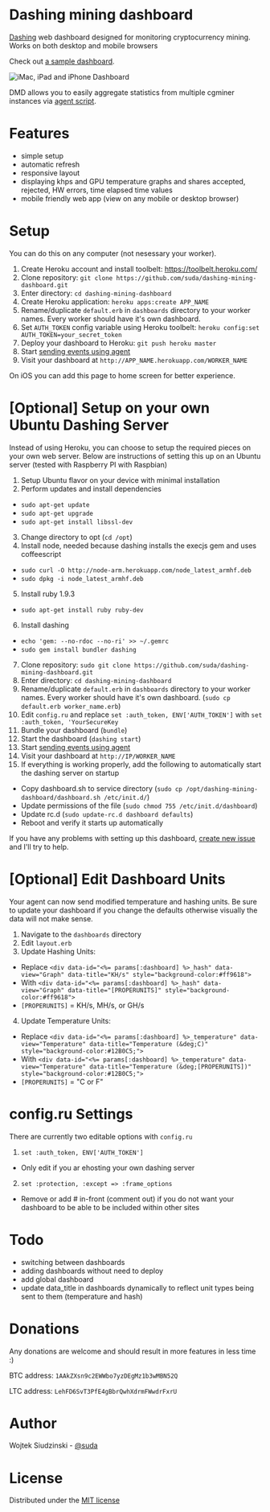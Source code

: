 Dashing mining dashboard
====================

[Dashing](https://github.com/Shopify/dashing) web dashboard designed for monitoring cryptocurrency mining. Works on both desktop and mobile browsers

Check out [a sample dashboard](http://mining-dashboard.herokuapp.com/gigabyte).

![iMac, iPad and iPhone Dashboard](http://f.cl.ly/items/280W0j1x1q2L3K0D1O1C/placeit.jpg)

DMD allows you to easily aggregate statistics from multiple cgminer instances via [agent script](https://github.com/suda/dashing-mining-agent).

Features
========

* simple setup
* automatic refresh
* responsive layout
* displaying khps and GPU temperature graphs and shares accepted, rejected, HW errors, time elapsed time values
* mobile friendly web app (view on any mobile or desktop browser)

Setup
=====

You can do this on any computer (not nesessary your worker).

1. Create Heroku account and install toolbelt: https://toolbelt.heroku.com/
2. Clone repository: `git clone https://github.com/suda/dashing-mining-dashboard.git`
3. Enter directory: `cd dashing-mining-dashboard`
4. Create Heroku application: `heroku apps:create APP_NAME`
5. Rename/duplicate `default.erb` in `dashboards` directory to your worker names. Every worker should have it's own dashboard.
6. Set `AUTH_TOKEN` config variable using Heroku toolbelt: `heroku config:set AUTH_TOKEN=your_secret_token`
7. Deploy your dashboard to Heroku: `git push heroku master`
8. Start [sending events using agent](https://github.com/suda/dashing-mining-agent)
9. Visit your dashboard at `http://APP_NAME.herokuapp.com/WORKER_NAME`

On iOS you can add this page to home screen for better experience.

[Optional] Setup on your own Ubuntu Dashing Server
=====

Instead of using Heroku, you can choose to setup the required pieces on your own web server.
Below are instructions of setting this up on an Ubuntu server (tested with Raspberry PI with Raspbian)

1. Setup Ubuntu flavor on your device with minimal installation
2. Perform updates and install dependencies
* `sudo apt-get update`
* `sudo apt-get upgrade`
* `sudo apt-get install libssl-dev`
3. Change directory to opt (`cd /opt`)
4. Install node, needed because dashing installs the execjs gem and uses coffeescript
* `sudo curl -O http://node-arm.herokuapp.com/node_latest_armhf.deb`
* `sudo dpkg -i node_latest_armhf.deb`
5. Install ruby 1.9.3
* `sudo apt-get install ruby ruby-dev`
6. Install dashing
* `echo 'gem: --no-rdoc --no-ri' >> ~/.gemrc`
* `sudo gem install bundler dashing`
7. Clone repository: `sudo git clone https://github.com/suda/dashing-mining-dashboard.git`
8. Enter directory: `cd dashing-mining-dashboard`
9. Rename/duplicate `default.erb` in `dashboards` directory to your worker names. Every worker should have it's own dashboard. (`sudo cp default.erb worker_name.erb`)
10. Edit `config.ru` and replace `set :auth_token, ENV['AUTH_TOKEN']` with `set :auth_token, 'YourSecureKey`
11. Bundle your dashboard (`bundle`)
12. Start the dashboard (`dashing start`)
13. Start [sending events using agent](https://github.com/suda/dashing-mining-agent)
14. Visit your dashboard at `http://IP/WORKER_NAME`
15. If everything is working properly, add the following to automatically start the dashing server on startup
* Copy dashboard.sh to service directory (`sudo cp /opt/dashing-mining-dashboard/dashboard.sh /etc/init.d/`)
* Update permissions of the file (`sudo chmod 755 /etc/init.d/dashboard`)
* Update rc.d (`sudo update-rc.d dashboard defaults`)
* Reboot and verify it starts up automatically

If you have any problems with setting up this dashboard, [create new issue](https://github.com/suda/dashing-mining-dashboard/issues/new) and I'll try to help.

[Optional] Edit Dashboard Units
=====

Your agent can now send modified temperature and hashing units.  Be sure to update your dashboard if you change the defaults otherwise visually the data will not make sense.

1. Navigate to the `dashboards` directory
2. Edit `layout.erb`
3. Update Hashing Units:
* Replace `<div data-id="<%= params[:dashboard] %>_hash" data-view="Graph" data-title="KH/s" style="background-color:#ff9618">`
* With `<div data-id="<%= params[:dashboard] %>_hash" data-view="Graph" data-title="[PROPERUNITS]" style="background-color:#ff9618">`
* `[PROPERUNITS]` = KH/s, MH/s, or GH/s
4. Update Temperature Units:
* Replace `<div data-id="<%= params[:dashboard] %>_temperature" data-view="Temperature" data-title="Temperature (&deg;C)" style="background-color:#12B0C5;">`
* With `<div data-id="<%= params[:dashboard] %>_temperature" data-view="Temperature" data-title="Temperature (&deg;[PROPERUNITS])" style="background-color:#12B0C5;">`
* `[PROPERUNITS]` = "C or F"

config.ru Settings
====
There are currently two editable options with `config.ru`
1. `set :auth_token, ENV['AUTH_TOKEN']`
* Only edit if you ar ehosting your own dashing server
2. `set :protection, :except => :frame_options`
* Remove or add # in-front (comment out) if you do not want your dashboard to be able to be included within other sites

Todo
====

* switching between dashboards
* adding dashboards without need to deploy
* add global dashboard
* update data_title in dashboards dynamically to reflect unit types being sent to them (temperature and hash)

Donations
========

Any donations are welcome and should result in more features in less time :)

BTC address: `1AAkZXsn9c2EWWbo7yzDEgMz1b3wMBN52Q`

LTC address: `LehFD6SvT3PfE4gBbrQwhXdrmFWwdrFxrU`

Author
======

Wojtek Siudzinski - [@suda](https://twitter.com/suda)

License
=======

Distributed under the [MIT license](https://github.com/suda/dashing-mining-dashboard/blob/master/LICENSE)
